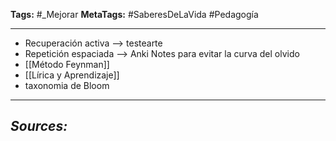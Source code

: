 **Tags:** #_Mejorar
**MetaTags:** #SaberesDeLaVida #Pedagogía
- - -
- Recuperación activa   --> testearte
- Repetición espaciada --> Anki Notes  para evitar la curva del olvido
- [[Método Feynman]]
-  [[Lírica y Aprendizaje]]
- taxonomia de Bloom
- - - 
## ***Sources:***